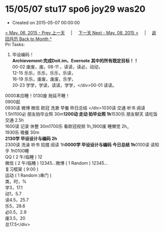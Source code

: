 # 15/05/07 stu17 spo6 joy29 was20

* Created on 2015-05-07 00:00:00

[&lt; May. 06, 2015 - Prev 上一天](d06.md)     \|     [下一天 Next - May. 08, 2015 &gt;](d08.md)     \|     [返回月历 Back to Month ^](index.md)   
Pri Tasks:  
1. 毕设编码！  
**Archievement:完成Doit.im、Evernote** **其中的所有既定目标！！**  
00-02 废废，废。08-11 ，读读，读必，动动，  
12-15 乐乐，乐乐，乐乐，乐读，  
16-19 乐乐，废废，废废，乐学，  
20-23 学学，学读，读读，学学，&lt;/div&gt;00-01 读读。  
  
0000本应睡！0130废 拖延不睡！  
0900起  
0930读 微博 微信 欧冠 洗漱 早餐 昨日总结 &lt;/div&gt;1030读 交通 听书 阅读 1.5h1100必 朋友拍毕业照 30m**1200动 走动 拍毕业照 1h**1530乐 朋友聊天 请吃饭 交通 2.5h  
1600读 记录 休整 30m1700乐 看欧冠视频 1h_1900废 睡懒觉 2h_  
1930乐 晚餐 30m  
**2130学 毕设设计与编码 2h**  
2300读 洗澡 听书 拾掇 阅读 1h**0000学 毕设设计与编码 今日总结 1h**0100读 读知乎 1h0100睡  
QQ \( 2 午/临睡 \) 12  
微信 \( 2 午/临睡 \) 12345…微博 \( 1 Random \) 12345…  
复习框架 \( 9:00 \)  
运动 \( 1 Random \)串门 \(  
类，时，%  
学3，17.1  
动1，5.7  
读4.5，25.7  
乐5，28.6  
必0.5，2.9  
废3.5，20  
总17.5&lt;/div&gt;

